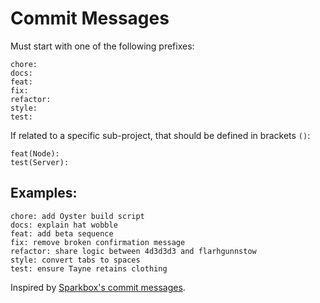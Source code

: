 # Commit Messages

Must start with one of the following prefixes:

```
chore:
docs:
feat:
fix:
refactor:
style:
test:
```

If related to a specific sub-project, that should be defined in brackets `()`:

```
feat(Node):
test(Server):
```

## Examples:

```
chore: add Oyster build script
docs: explain hat wobble
feat: add beta sequence
fix: remove broken confirmation message
refactor: share logic between 4d3d3d3 and flarhgunnstow
style: convert tabs to spaces
test: ensure Tayne retains clothing
```

Inspired by [Sparkbox's commit messages](https://seesparkbox.com/foundry/semantic_commit_messages).